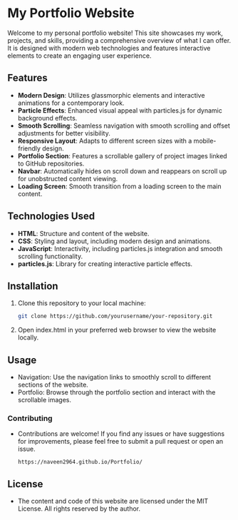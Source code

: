 # My Portfolio Website

Welcome to my personal portfolio website! This site showcases my work, projects, and skills, providing a comprehensive overview of what I can offer. It is designed with modern web technologies and features interactive elements to create an engaging user experience.

## Features

- **Modern Design**: Utilizes glassmorphic elements and interactive animations for a contemporary look.
- **Particle Effects**: Enhanced visual appeal with particles.js for dynamic background effects.
- **Smooth Scrolling**: Seamless navigation with smooth scrolling and offset adjustments for better visibility.
- **Responsive Layout**: Adapts to different screen sizes with a mobile-friendly design.
- **Portfolio Section**: Features a scrollable gallery of project images linked to GitHub repositories.
- **Navbar**: Automatically hides on scroll down and reappears on scroll up for unobstructed content viewing.
- **Loading Screen**: Smooth transition from a loading screen to the main content.

## Technologies Used

- **HTML**: Structure and content of the website.
- **CSS**: Styling and layout, including modern design and animations.
- **JavaScript**: Interactivity, including particles.js integration and smooth scrolling functionality.
- **particles.js**: Library for creating interactive particle effects.

## Installation

1. Clone this repository to your local machine:
   ```bash
   git clone https://github.com/yourusername/your-repository.git
2. Open index.html in your preferred web browser to view the website locally.


## Usage
- Navigation: Use the navigation links to smoothly scroll to different sections of the website.
- Portfolio: Browse through the portfolio section and interact with the scrollable images.

### Contributing
- Contributions are welcome! If you find any issues or have suggestions for improvements, please feel free to submit a pull request or open an issue.
  ```
  https://naveen2964.github.io/Portfolio/
  ```
## License
- The content and code of this website are licensed under the MIT License. All rights reserved by the author.
